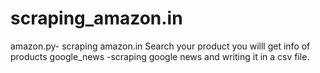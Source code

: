 # scraping_amazon.in
amazon.py- scraping amazon.in 
Search your product you willl get info of products
google_news -scraping google news and writing it in a csv file.
